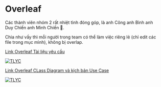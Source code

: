 # Overleaf

Các thành viên nhóm 2 rất nhiệt tình đóng góp, là anh Công anh Bình anh Duy Chiến anh Minh Chiến 🥳.


Chia như vầy thì mỗi người trong team có thể làm việc riêng lẻ (chỉ edit các file trong mục mình), không bị overlap.

 [Link Overleaf Tài liệu yêu cầu](https://www.overleaf.com/read/qprhhkwgyvmm#53a6ef)

[![TLYC](https://cdn.discordapp.com/attachments/894775144822767649/1184493186941468792/image.png?ex=658c2c3e&is=6579b73e&hm=0f350d9824db6f7e8b2913639aebc793fb46812ca909afd72f7edb16e42e6118&)](https://www.overleaf.com/read/qprhhkwgyvmm#53a6ef)

 [Link Overleaf CLass Diagram và kịch bản Use Case](https://www.overleaf.com/read/jvdkqrbphyqq#db5e9c)

[![TLYC](https://cdn.discordapp.com/attachments/894775144822767649/1184495447503556628/image.png?ex=658c2e59&is=6579b959&hm=71ca65921b80788f2ae99f87e93cf953698d5679e00bdfcc0765bf49de244c8e&)](https://www.overleaf.com/read/jvdkqrbphyqq#db5e9c)

